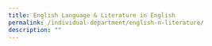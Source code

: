 ```yaml
---
title: English Language & Literature in English
permalink: /individual-department/english-n-literature/
description: ""
---
```

